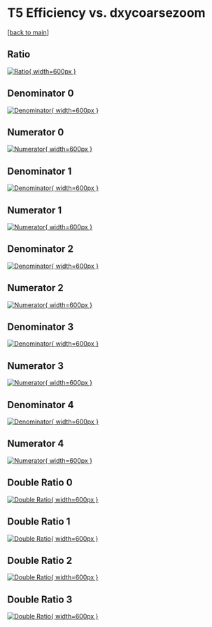 # T5 Efficiency vs. dxycoarsezoom

[[back to main](./)]



## Ratio

[![Ratio](../mtv/var/T5_base_13_0_eff_dxycoarsezoom.png){ width=600px }](../mtv/var/T5_base_13_0_eff_dxycoarsezoom.pdf)

## Denominator 0

[![Denominator](../mtv/den/T5_base_13_0_eff_dxycoarsezoom_den0.png){ width=600px }](../mtv/den/T5_base_13_0_eff_dxycoarsezoom_den0.pdf)

## Numerator 0

[![Numerator](../mtv/num/T5_base_13_0_eff_dxycoarsezoom_num0.png){ width=600px }](../mtv/num/T5_base_13_0_eff_dxycoarsezoom_num0.pdf)

## Denominator 1

[![Denominator](../mtv/den/T5_base_13_0_eff_dxycoarsezoom_den1.png){ width=600px }](../mtv/den/T5_base_13_0_eff_dxycoarsezoom_den1.pdf)

## Numerator 1

[![Numerator](../mtv/num/T5_base_13_0_eff_dxycoarsezoom_num1.png){ width=600px }](../mtv/num/T5_base_13_0_eff_dxycoarsezoom_num1.pdf)

## Denominator 2

[![Denominator](../mtv/den/T5_base_13_0_eff_dxycoarsezoom_den2.png){ width=600px }](../mtv/den/T5_base_13_0_eff_dxycoarsezoom_den2.pdf)

## Numerator 2

[![Numerator](../mtv/num/T5_base_13_0_eff_dxycoarsezoom_num2.png){ width=600px }](../mtv/num/T5_base_13_0_eff_dxycoarsezoom_num2.pdf)

## Denominator 3

[![Denominator](../mtv/den/T5_base_13_0_eff_dxycoarsezoom_den3.png){ width=600px }](../mtv/den/T5_base_13_0_eff_dxycoarsezoom_den3.pdf)

## Numerator 3

[![Numerator](../mtv/num/T5_base_13_0_eff_dxycoarsezoom_num3.png){ width=600px }](../mtv/num/T5_base_13_0_eff_dxycoarsezoom_num3.pdf)

## Denominator 4

[![Denominator](../mtv/den/T5_base_13_0_eff_dxycoarsezoom_den4.png){ width=600px }](../mtv/den/T5_base_13_0_eff_dxycoarsezoom_den4.pdf)

## Numerator 4

[![Numerator](../mtv/num/T5_base_13_0_eff_dxycoarsezoom_num4.png){ width=600px }](../mtv/num/T5_base_13_0_eff_dxycoarsezoom_num4.pdf)

## Double Ratio 0

[![Double Ratio](../mtv/ratio/T5_base_13_0_eff_dxycoarsezoom_ratio0.png){ width=600px }](../mtv/ratio/T5_base_13_0_eff_dxycoarsezoom_ratio0.pdf)

## Double Ratio 1

[![Double Ratio](../mtv/ratio/T5_base_13_0_eff_dxycoarsezoom_ratio1.png){ width=600px }](../mtv/ratio/T5_base_13_0_eff_dxycoarsezoom_ratio1.pdf)

## Double Ratio 2

[![Double Ratio](../mtv/ratio/T5_base_13_0_eff_dxycoarsezoom_ratio2.png){ width=600px }](../mtv/ratio/T5_base_13_0_eff_dxycoarsezoom_ratio2.pdf)

## Double Ratio 3

[![Double Ratio](../mtv/ratio/T5_base_13_0_eff_dxycoarsezoom_ratio3.png){ width=600px }](../mtv/ratio/T5_base_13_0_eff_dxycoarsezoom_ratio3.pdf)

